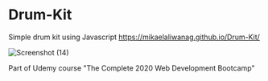 # Drum-Kit
Simple drum kit using Javascript https://mikaelaliwanag.github.io/Drum-Kit/

![Screenshot (14)](https://user-images.githubusercontent.com/60859812/94498720-b1462180-01af-11eb-99ba-6dd3b176ad93.png)

Part of Udemy course "The Complete 2020 Web Development Bootcamp" 
